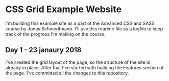 # CSS Grid Example Website

I'm building this example site as a part of the Advanced CSS and SASS course by Jonas Schmedtmann. I'll use this readme file as a logfile to keep track of the progress I'm making on the course.

## Day 1 - 23 janaury 2018
I've created the grid layout of the page, so the structure of the site is already in place. After that I've started with building the Features section of the page. I've committed all the changes to this repository.
